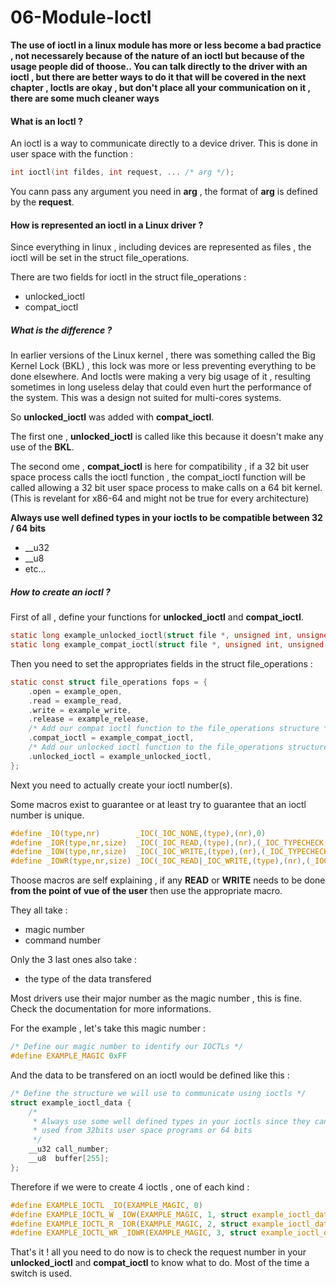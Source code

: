
# 06-Module-Ioctl

**The use of ioctl in a linux module has more or less become a bad practice , not necessarely because of the nature of an ioctl but because of the usage people did of thoose.. You can talk directly to the driver with an ioctl , but there are better ways to do it that will be covered in the next chapter , Ioctls are okay , but don't place all your communication on it , there are some much cleaner ways**

#### What is an Ioctl ? 

An ioctl is a way to communicate directly to a device driver. This is done in user space with the function :

```c
int ioctl(int fildes, int request, ... /* arg */);
```

You cann pass any argument you need in **arg** , the format of **arg** is defined by the **request**.

#### How is represented an ioctl in a Linux driver ?

Since everything in linux , including devices are represented as files , the ioctl will be set in the struct file_operations.

There are two fields for ioctl in the struct file_operations :

- unlocked_ioctl
- compat_ioctl

##### What is the difference ?

In earlier versions of the Linux kernel , there was something called the Big Kernel Lock (BKL) , this lock was more or less preventing everything to be done elsewhere. And Ioctls were making a very big usage of it , resulting sometimes in long useless delay that could even hurt the performance of the system. This was a design not suited for multi-cores systems.

So **unlocked_ioctl** was added with **compat_ioctl**.

The first one , **unlocked_ioctl** is called like this because it doesn't make any use of the **BKL**.

The second ome , **compat_ioctl** is here for compatibility , if a 32 bit user space process calls the ioctl function , the compat_ioctl function will be called allowing a 32 bit user space process to make calls on a 64 bit kernel. (This is revelant for x86-64 and might not be true for every architecture)

**Always use well defined types in your ioctls to be compatible between 32 / 64 bits**
- __u32
- __u8
- etc...

##### How to create an ioctl ?

First of all , define your functions for **unlocked_ioctl** and **compat_ioctl**.

```c
static long example_unlocked_ioctl(struct file *, unsigned int, unsigned long);
static long example_compat_ioctl(struct file *, unsigned int, unsigned long);
```

Then you need to set the appropriates fields in the struct file_operations :

```c
static const struct file_operations fops = {
	.open = example_open,
	.read = example_read,
	.write = example_write,
	.release = example_release,
	/* Add our compat ioctl function to the file_operations structure */
	.compat_ioctl = example_compat_ioctl,
	/* Add our unlocked ioctl function to the file_operations structure */
	.unlocked_ioctl = example_unlocked_ioctl,
};
```

Next you need to actually create your ioctl number(s).

Some macros exist to guarantee or at least try to guarantee that an ioctl number is unique.

```c
#define _IO(type,nr)		_IOC(_IOC_NONE,(type),(nr),0)
#define _IOR(type,nr,size)	_IOC(_IOC_READ,(type),(nr),(_IOC_TYPECHECK(size)))
#define _IOW(type,nr,size)	_IOC(_IOC_WRITE,(type),(nr),(_IOC_TYPECHECK(size)))
#define _IOWR(type,nr,size)	_IOC(_IOC_READ|_IOC_WRITE,(type),(nr),(_IOC_TYPECHECK(size)))
```

Thoose macros are self explaining , if any **READ** or **WRITE** needs to be done **from the point of vue of the user** then use the appropriate macro.

They all take :

- magic number
- command number

Only the 3 last ones also take :

- the type of the data transfered

Most drivers use their major number as the magic number , this is fine.
Check the documentation for more informations.

For the example , let's take this magic number :

```c
/* Define our magic number to identify our IOCTLs */
#define EXAMPLE_MAGIC 0xFF
```

And the data to be transfered on an ioctl would be defined like this :

```c
/* Define the structure we will use to communicate using ioctls */
struct example_ioctl_data {
	/*
	 * Always use some well defined types in your ioctls since they can be
	 * used from 32bits user space programs or 64 bits
	 */
	__u32 call_number;
	__u8  buffer[255];
};
```

Therefore if we were to create 4 ioctls , one of each kind :

```c
#define EXAMPLE_IOCTL _IO(EXAMPLE_MAGIC, 0)
#define EXAMPLE_IOCTL_W _IOW(EXAMPLE_MAGIC, 1, struct example_ioctl_data)
#define EXAMPLE_IOCTL_R _IOR(EXAMPLE_MAGIC, 2, struct example_ioctl_data)
#define EXAMPLE_IOCTL_WR _IOWR(EXAMPLE_MAGIC, 3, struct example_ioctl_data)
```

That's it ! all you need to do now is to check the request number in your **unlocked_ioctl** and **compat_ioctl** to know what to do. Most of the time a switch is used.


